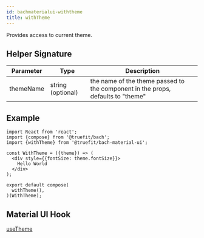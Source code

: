 ```yaml
---
id: bachmaterialui-withtheme
title: withTheme
---
```


Provides access to current theme.

## Helper Signature

| Parameter | Type              | Description                                                                     |
| --------- | ----------------- | ------------------------------------------------------------------------------- |
| themeName | string (optional) | the name of the theme passed to the component in the props, defaults to "theme" |

## Example

```
import React from 'react';
import {compose} from '@truefit/bach';
import {withTheme} from '@truefit/bach-material-ui';

const WithTheme = ({theme}) => (
  <div style={{fontSize: theme.fontSize}}>
    Hello World
  </div>
);

export default compose(
  withTheme(),
)(WithTheme);
```

## Material UI Hook

[useTheme](https://material-ui.com/styles/api/#usetheme-theme)